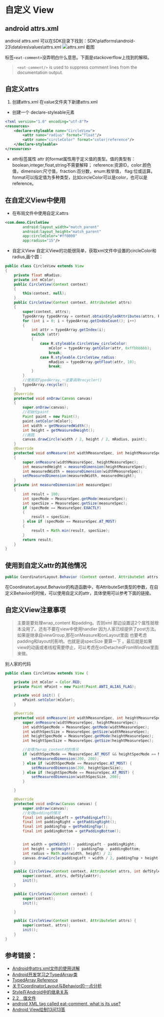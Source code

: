 # 自定义 View

## android attrs.xml
android attrs.xml 可以在SDK目录下找到：SDK\platforms\android-23\data\res\values\attrs.xml
![attrs.xml 截图](image/android_attrs.png)

标签`<eat-comment>`没弄明白什么意思。下面是stackoverflow上找到的解释。

> `<eat-comment/>` is used to suppress comment lines from the documentation output.


## 自定义attrs
1. 创建attrs.xml
在value文件夹下新建attrs.xml
- 创建一个 declare-styleable元素
```xml
<?xml version="1.0" encoding="utf-8"?>
<resources>
    <declare-styleable name="CircleView">
        <attr name="radius" format="float"/>
        <attr name="circleColor" format="color|reference"/>
    </declare-styleable>
</resources>
```
- attr标签属性
attr 的format属性用于定义值的类型。值的类型有：boolean,integer,float,string不需要解释；
reference:资源ID，color:颜色值，dimension:尺寸值，fraction:百分数，enum:枚举值，
flag:位或运算。
format可以指定值为多种类型，比如circleColor可以是color，也可以是reference。


## 在自定义View中使用
- 在布局文件中使用自定义attrs
```xml
<com.demo.CircleView
        android:layout_width="match_parent"
        android:layout_height="match_parent"
        app:circleColor="#ff0000"
        app:radius="15"/>
```
- 自定义View
自定义View的功能很简单，获取xml文件中设置的circleColor和radius,画个圆：
```java
public class CircleView extends View
{
    private float mRadius;
    private int mColor;
    public CircleView(Context context)
    {
        this(context, null);
    }
    public CircleView(Context context, AttributeSet attrs)
    {
        super(context, attrs);
        TypedArray typedArray = context.obtainStyledAttributes(attrs, R.styleable.CircleView);
        for (int i = 0; i < typedArray.getIndexCount(); i++)
        {
            int attr = typedArray.getIndex(i);
            switch (attr)
            {
                case R.styleable.CircleView_circleColor:
                    mColor = typedArray.getColor(attr, 0xffbbbbbb);
                    break;
                case R.styleable.CircleView_radius:
                    mRadius = typedArray.getFloat(attr, 10);
                    break;
            }
        }
        //使用完TypedArray,一定要调用recycler()
        typedArray.recycle();
    }
    @Override
    protected void onDraw(Canvas canvas)
    {
        super.onDraw(canvas);
        //初始化paint
        Paint paint = new Paint();
        paint.setColor(mColor);
        int width = getMeasuredWidth();
        int height = getMeasuredHeight();
        //画圆
        canvas.drawCircle(width / 2, height / 2, mRadius, paint);
    }
    @Override
    protected void onMeasure(int widthMeasureSpec, int heightMeasureSpec)
    {
        super.onMeasure(widthMeasureSpec, heightMeasureSpec);
        int measuredHeight = measureDimension(heightMeasureSpec);
        int measuredWidth = measureDimension(widthMeasureSpec);
        setMeasuredDimension(measuredWidth, measuredHeight);
    }
    private int measureDimension(int measureSpec)
    {
        int result = 100;
        int specMode = MeasureSpec.getMode(measureSpec);
        int specSize = MeasureSpec.getSize(measureSpec);
        if (specMode == MeasureSpec.EXACTLY)
        {
            result = specSize;
        } else if (specMode == MeasureSpec.AT_MOST)
        {
            result = Math.min(result, specSize);
        }
        return result;
    }
}
```

## 使用到自定义attr的其他情况

```java
public CoordinatorLayout.Behavior (Context context, AttributeSet attrs)
```

在CoordinatorLayout.Behavior的构造函数中，有AttributeSet类型的参数，在自定义Behavior的时候，可以使用自定义的attr，具体使用可以参考下面的链接。

## 自定义View注意事项

> 主要是要处理wrap_content 和padding。否则xml 那边设置这2个属性就根本没用了。还有不要在view中使用handler 因为人家已经提供了post方法。如果是继承自viewGroup,那在onMeasure和onLayout里面 也要考虑
padding和layout的影响。也就是说specSize 要算一下 。最后就是如果view的动画或者线程需要停止，可以考虑在onDetachedFromWindow里面来做。

别人家的代码
```java
public class CircleView extends View {

    private int mColor = Color.RED;
    private Paint mPaint = new Paint(Paint.ANTI_ALIAS_FLAG);

    private void init() {
        mPaint.setColor(mColor);
    }

    @Override
    protected void onMeasure(int widthMeasureSpec, int heightMeasureSpec) {
        super.onMeasure(widthMeasureSpec, heightMeasureSpec);
        int widthSpecMode = MeasureSpec.getMode(widthMeasureSpec);
        int widthSpecSize = MeasureSpec.getSize(widthMeasureSpec);
        int heightSpecMode = MeasureSpec.getMode(heightMeasureSpec);
        int heightSpecSize = MeasureSpec.getSize(heightMeasureSpec);

        //处理为wrap_content时的情况
        if (widthSpecMode == MeasureSpec.AT_MOST && heightSpecMode == MeasureSpec.AT_MOST) {
            setMeasuredDimension(200, 200);
        } else if (widthSpecMode == MeasureSpec.AT_MOST) {
            setMeasuredDimension(200, heightSpecSize);
        } else if (heightSpecMode == MeasureSpec.AT_MOST) {
            setMeasuredDimension(widthSpecSize, 200);
        }

    }

    @Override
    protected void onDraw(Canvas canvas) {
        super.onDraw(canvas);
        //处理padding的情况
        final int paddingLeft = getPaddingLeft();
        final int paddingRight = getPaddingRight();
        final int paddingTop = getPaddingTop();
        final int paddingBottom = getPaddingBottom();


        int width = getWidth() - paddingLeft - paddingRight;
        int height = getHeight() - paddingTop - paddingBottom;
        int radius = Math.min(width, height) / 2;
        canvas.drawCircle(paddingLeft + width / 2, paddingTop + height / 2, radius, mPaint);
    }

    public CircleView(Context context, AttributeSet attrs, int defStyleAttr) {
        super(context, attrs, defStyleAttr);
        init();
    }

    public CircleView(Context context) {
        super(context);
        init();

    }

    public CircleView(Context context, AttributeSet attrs) {
        super(context, attrs);
        init();
    }
}
```

## 参考链接：
- [ Android中attrs.xml文件的使用详解](http://blog.csdn.net/jiangwei0910410003/article/details/17006087)
- [Android开发学习之TypedArray类](http://blog.csdn.net/richerg85/article/details/11749421)
- [TypedArray Reference](http://developer.android.com/reference/android/content/res/TypedArray.html)
- [关于CoordinatorLayout与Behavior的一点分析](http://www.jianshu.com/p/a506ee4afecb)
- [Style在Android中的继承关系](http://www.tuicool.com/articles/bq2eUvV)
- [2.2　值文件](http://book.2cto.com/201301/14161.html)
- [android XML tag called eat-comment, what is its use?](http://stackoverflow.com/questions/21837986/android-xml-tag-called-eat-comment-what-is-its-use/21893035#21893035)
- [Android View绘制13问13答](http://www.cnblogs.com/punkisnotdead/p/5181821.html)
